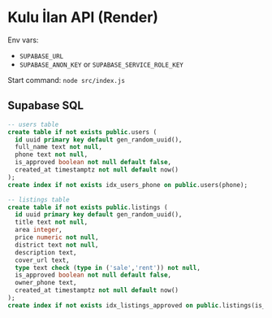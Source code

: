 # Kulu İlan API (Render)

Env vars:
- `SUPABASE_URL`
- `SUPABASE_ANON_KEY` or `SUPABASE_SERVICE_ROLE_KEY`

Start command: `node src/index.js`

## Supabase SQL

```sql
-- users table
create table if not exists public.users (
  id uuid primary key default gen_random_uuid(),
  full_name text not null,
  phone text not null,
  is_approved boolean not null default false,
  created_at timestamptz not null default now()
);
create index if not exists idx_users_phone on public.users(phone);

-- listings table
create table if not exists public.listings (
  id uuid primary key default gen_random_uuid(),
  title text not null,
  area integer,
  price numeric not null,
  district text not null,
  description text,
  cover_url text,
  type text check (type in ('sale','rent')) not null,
  is_approved boolean not null default false,
  owner_phone text,
  created_at timestamptz not null default now()
);
create index if not exists idx_listings_approved on public.listings(is_approved, created_at desc);
```